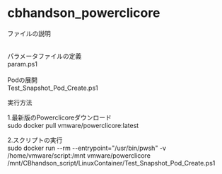 # cbhandson_powerclicore

ファイルの説明<br>

<br>
パラメータファイルの定義<br>
param.ps1<br>

<br>
Podの展開<br>
Test_Snapshot_Pod_Create.ps1<br>

実行方法<br>

1.最新版のPowerclicoreダウンロード<br>
sudo docker pull vmware/powerclicore:latest<br>

2.スクリプトの実行<br>
sudo docker run --rm --entrypoint="/usr/bin/pwsh" -v /home/vmware/script:/mnt vmware/powerclicore /mnt/CBhandson_script/LinuxContainer/Test_Snapshot_Pod_Create.ps1<br>

